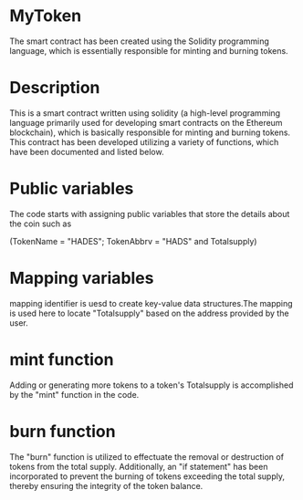 
# **MyToken**

The smart contract has been created using the Solidity programming language, which is essentially responsible for minting and burning tokens.

# Description

This is a smart contract written using solidity (a high-level programming language primarily used for developing smart contracts on the Ethereum blockchain), which is basically responsible for minting and burning tokens. This contract has been developed utilizing a variety of functions, which have been documented and listed below.

# Public variables

The code starts with assigning public variables that store the details about the coin such as 

(TokenName = "HADES"; TokenAbbrv = "HADS" and Totalsupply)

# Mapping variables

mapping identifier is uesd to create key-value data structures.The mapping is used here to locate "Totalsupply" based on the address provided by the user.

# mint function

Adding or generating more tokens to a token's Totalsupply is accomplished by the "mint" function in the code.

# burn function

The "burn" function is utilized to effectuate the removal or destruction of tokens from the total supply. Additionally, an "if statement" has been incorporated to prevent the burning of tokens exceeding the total supply, thereby ensuring the integrity of the token balance.
